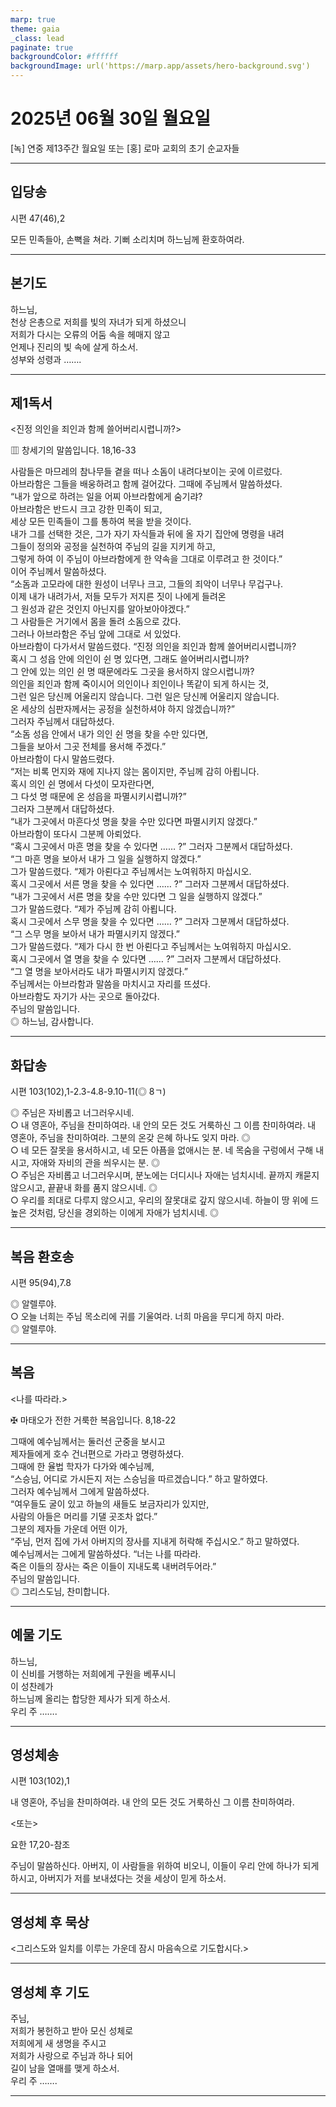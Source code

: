 ```yaml
---
marp: true
theme: gaia
_class: lead
paginate: true
backgroundColor: #ffffff
backgroundImage: url('https://marp.app/assets/hero-background.svg')
---
```


# 2025년 06월 30일 월요일

[녹] 연중 제13주간 월요일 또는 [홍] 로마 교회의 초기 순교자들  




---

## 입당송

시편 47(46),2

모든 민족들아, 손뼉을 쳐라. 기뻐 소리치며 하느님께 환호하여라.  
  


---

## 본기도

하느님,  
천상 은총으로 저희를 빛의 자녀가 되게 하셨으니  
저희가 다시는 오류의 어둠 속을 헤매지 않고  
언제나 진리의 빛 속에 살게 하소서.  
성부와 성령과 …….  
  


---

## 제1독서

<진정 의인을 죄인과 함께 쓸어버리시렵니까?>

▥ 창세기의 말씀입니다. 18,16-33

사람들은 마므레의 참나무들 곁을 떠나 소돔이 내려다보이는 곳에 이르렀다.  
아브라함은 그들을 배웅하려고 함께 걸어갔다. 그때에 주님께서 말씀하셨다.  
“내가 앞으로 하려는 일을 어찌 아브라함에게 숨기랴?  
아브라함은 반드시 크고 강한 민족이 되고,  
세상 모든 민족들이 그를 통하여 복을 받을 것이다.  
내가 그를 선택한 것은, 그가 자기 자식들과 뒤에 올 자기 집안에 명령을 내려  
그들이 정의와 공정을 실천하여 주님의 길을 지키게 하고,  
그렇게 하여 이 주님이 아브라함에게 한 약속을 그대로 이루려고 한 것이다.”  
이어 주님께서 말씀하셨다.  
“소돔과 고모라에 대한 원성이 너무나 크고, 그들의 죄악이 너무나 무겁구나.  
이제 내가 내려가서, 저들 모두가 저지른 짓이 나에게 들려온  
그 원성과 같은 것인지 아닌지를 알아보아야겠다.”  
그 사람들은 거기에서 몸을 돌려 소돔으로 갔다.  
그러나 아브라함은 주님 앞에 그대로 서 있었다.  
아브라함이 다가서서 말씀드렸다. “진정 의인을 죄인과 함께 쓸어버리시렵니까?  
혹시 그 성읍 안에 의인이 쉰 명 있다면, 그래도 쓸어버리시렵니까?  
그 안에 있는 의인 쉰 명 때문에라도 그곳을 용서하지 않으시렵니까?  
의인을 죄인과 함께 죽이시어 의인이나 죄인이나 똑같이 되게 하시는 것,  
그런 일은 당신께 어울리지 않습니다. 그런 일은 당신께 어울리지 않습니다.  
온 세상의 심판자께서는 공정을 실천하셔야 하지 않겠습니까?”  
그러자 주님께서 대답하셨다.  
“소돔 성읍 안에서 내가 의인 쉰 명을 찾을 수만 있다면,  
그들을 보아서 그곳 전체를 용서해 주겠다.”  
아브라함이 다시 말씀드렸다.  
“저는 비록 먼지와 재에 지나지 않는 몸이지만, 주님께 감히 아룁니다.  
혹시 의인 쉰 명에서 다섯이 모자란다면,  
그 다섯 명 때문에 온 성읍을 파멸시키시렵니까?”  
그러자 그분께서 대답하셨다.  
“내가 그곳에서 마흔다섯 명을 찾을 수만 있다면 파멸시키지 않겠다.”  
아브라함이 또다시 그분께 아뢰었다.  
“혹시 그곳에서 마흔 명을 찾을 수 있다면 …… ?” 그러자 그분께서 대답하셨다.  
“그 마흔 명을 보아서 내가 그 일을 실행하지 않겠다.”  
그가 말씀드렸다. “제가 아뢴다고 주님께서는 노여워하지 마십시오.  
혹시 그곳에서 서른 명을 찾을 수 있다면 …… ?” 그러자 그분께서 대답하셨다.  
“내가 그곳에서 서른 명을 찾을 수만 있다면 그 일을 실행하지 않겠다.”  
그가 말씀드렸다. “제가 주님께 감히 아룁니다.  
혹시 그곳에서 스무 명을 찾을 수 있다면 …… ?” 그러자 그분께서 대답하셨다.  
“그 스무 명을 보아서 내가 파멸시키지 않겠다.”  
그가 말씀드렸다. “제가 다시 한 번 아뢴다고 주님께서는 노여워하지 마십시오.  
혹시 그곳에서 열 명을 찾을 수 있다면 …… ?” 그러자 그분께서 대답하셨다.  
“그 열 명을 보아서라도 내가 파멸시키지 않겠다.”  
주님께서는 아브라함과 말씀을 마치시고 자리를 뜨셨다.  
아브라함도 자기가 사는 곳으로 돌아갔다.  
주님의 말씀입니다.  
◎ 하느님, 감사합니다.  
  


---

## 화답송

시편 103(102),1-2.3-4.8-9.10-11(◎ 8ㄱ)

◎ 주님은 자비롭고 너그러우시네.  
○ 내 영혼아, 주님을 찬미하여라. 내 안의 모든 것도 거룩하신 그 이름 찬미하여라. 내 영혼아, 주님을 찬미하여라. 그분의 온갖 은혜 하나도 잊지 마라. ◎  
○ 네 모든 잘못을 용서하시고, 네 모든 아픔을 없애시는 분. 네 목숨을 구렁에서 구해 내시고, 자애와 자비의 관을 씌우시는 분. ◎  
○ 주님은 자비롭고 너그러우시며, 분노에는 더디시나 자애는 넘치시네. 끝까지 캐묻지 않으시고, 끝끝내 화를 품지 않으시네. ◎  
○ 우리를 죄대로 다루지 않으시고, 우리의 잘못대로 갚지 않으시네. 하늘이 땅 위에 드높은 것처럼, 당신을 경외하는 이에게 자애가 넘치시네. ◎  
  


---

## 복음 환호송

시편 95(94),7.8

◎ 알렐루야.  
○ 오늘 너희는 주님 목소리에 귀를 기울여라. 너희 마음을 무디게 하지 마라.  
◎ 알렐루야.  
  


---

## 복음

<나를 따라라.>

✠ 마태오가 전한 거룩한 복음입니다. 8,18-22

그때에 예수님께서는 둘러선 군중을 보시고  
제자들에게 호수 건너편으로 가라고 명령하셨다.  
그때에 한 율법 학자가 다가와 예수님께,  
“스승님, 어디로 가시든지 저는 스승님을 따르겠습니다.” 하고 말하였다.  
그러자 예수님께서 그에게 말씀하셨다.  
“여우들도 굴이 있고 하늘의 새들도 보금자리가 있지만,  
사람의 아들은 머리를 기댈 곳조차 없다.”  
그분의 제자들 가운데 어떤 이가,  
“주님, 먼저 집에 가서 아버지의 장사를 지내게 허락해 주십시오.” 하고 말하였다.  
예수님께서는 그에게 말씀하셨다. “너는 나를 따라라.  
죽은 이들의 장사는 죽은 이들이 지내도록 내버려두어라.”  
주님의 말씀입니다.  
◎ 그리스도님, 찬미합니다.  
  


---

## 예물 기도

하느님,  
이 신비를 거행하는 저희에게 구원을 베푸시니  
이 성찬례가  
하느님께 올리는 합당한 제사가 되게 하소서.  
우리 주 …….  
  


---

## 영성체송

시편 103(102),1

내 영혼아, 주님을 찬미하여라. 내 안의 모든 것도 거룩하신 그 이름 찬미하여라.  
  
<또는>  
  
요한 17,20-참조  
  
주님이 말씀하신다. 아버지, 이 사람들을 위하여 비오니, 이들이 우리 안에 하나가 되게 하시고, 아버지가 저를 보내셨다는 것을 세상이 믿게 하소서.  


---

## 영성체 후 묵상

<그리스도와 일치를 이루는 가운데 잠시 마음속으로 기도합시다.>  


---

## 영성체 후 기도

주님,  
저희가 봉헌하고 받아 모신 성체로  
저희에게 새 생명을 주시고  
저희가 사랑으로 주님과 하나 되어  
길이 남을 열매를 맺게 하소서.  
우리 주 …….  
  


---